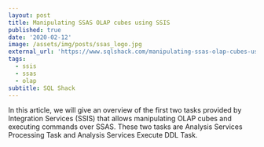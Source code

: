```yaml
---
layout: post
title: Manipulating SSAS OLAP cubes using SSIS
published: true
date: '2020-02-12'
image: /assets/img/posts/ssas_logo.jpg
external_url: 'https://www.sqlshack.com/manipulating-ssas-olap-cubes-using-ssis/'
tags:
  - ssis
  - ssas
  - olap
subtitle: SQL Shack
---
```

In this article, we will give an overview of the first two tasks provided by Integration Services (SSIS) that allows manipulating OLAP cubes and executing commands over SSAS. These two tasks are Analysis Services Processing Task and Analysis Services Execute DDL Task.
